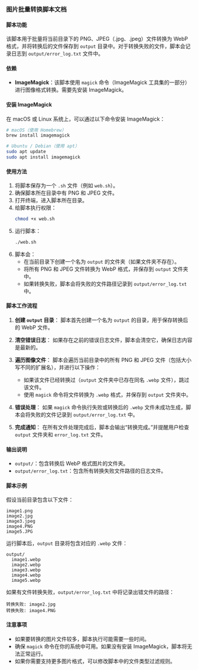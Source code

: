 ### 图片批量转换脚本文档

#### 脚本功能
该脚本用于批量将当前目录下的 PNG、JPEG（.jpg、.jpeg）文件转换为 WebP 格式，并将转换后的文件保存到 `output` 目录中。对于转换失败的文件，脚本会记录日志到 `output/error_log.txt` 文件中。

#### 依赖
- **ImageMagick**：该脚本使用 `magick` 命令（ImageMagick 工具集的一部分）进行图像格式转换。需要先安装 ImageMagick。
  
#### 安装 ImageMagick
在 macOS 或 Linux 系统上，可以通过以下命令安装 ImageMagick：

```bash
# macOS（使用 Homebrew）
brew install imagemagick

# Ubuntu / Debian（使用 apt）
sudo apt update
sudo apt install imagemagick
```

#### 使用方法
1. 将脚本保存为一个 `.sh` 文件（例如 `web.sh`）。
2. 确保脚本所在目录中有 PNG 和 JPEG 文件。
3. 打开终端，进入脚本所在目录。
4. 给脚本执行权限：
   ```bash
   chmod +x web.sh
   ```
5. 运行脚本：
   ```bash
   ./web.sh
   ```
6. 脚本会：
   - 在当前目录下创建一个名为 `output` 的文件夹（如果文件夹不存在）。
   - 将所有 PNG 和 JPEG 文件转换为 WebP 格式，并保存到 `output` 文件夹中。
   - 如果转换失败，脚本会将失败的文件路径记录到 `output/error_log.txt` 中。

#### 脚本工作流程
1. **创建 `output` 目录**：
   脚本首先创建一个名为 `output` 的目录，用于保存转换后的 WebP 文件。
   
2. **清空错误日志**：
   如果存在之前的错误日志文件，脚本会清空它，确保日志内容是最新的。

3. **遍历图像文件**：
   脚本会遍历当前目录中的所有 PNG 和 JPEG 文件（包括大小写不同的扩展名），并进行以下操作：
   - 如果该文件已经转换过（`output` 文件夹中已存在同名 `.webp` 文件），跳过该文件。
   - 使用 `magick` 命令将文件转换为 `.webp` 格式，并保存到 `output` 文件夹中。

4. **错误处理**：
   如果 `magick` 命令执行失败或转换后的 `.webp` 文件未成功生成，脚本会将失败的文件记录到 `output/error_log.txt` 中。

5. **完成通知**：
   在所有文件处理完成后，脚本会输出“转换完成。”并提醒用户检查 `output` 文件夹和 `error_log.txt` 文件。

#### 输出说明
- `output/`：包含转换后 WebP 格式图片的文件夹。
- `output/error_log.txt`：包含所有转换失败文件路径的日志文件。

#### 脚本示例

假设当前目录包含以下文件：

```
image1.png
image2.jpg
image3.jpeg
image4.PNG
image5.JPG
```

运行脚本后，`output` 目录将包含对应的 `.webp` 文件：

```
output/
  image1.webp
  image2.webp
  image3.webp
  image4.webp
  image5.webp
```

如果有文件转换失败，`output/error_log.txt` 中将记录出错文件的路径：

```
转换失败: image2.jpg
转换失败: image4.PNG
```

#### 注意事项
- 如果要转换的图片文件较多，脚本执行可能需要一些时间。
- 确保 `magick` 命令在你的系统中可用。如果没有安装 ImageMagick，脚本将无法正常运行。
- 如果你需要支持更多图片格式，可以修改脚本中的文件类型过滤规则。